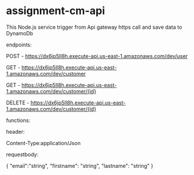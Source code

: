 # assignment-cm-api
This Node.js service trigger from Api gateway https call and save data to DynamoDb


endpoints:

  POST - https://dx6jp5ll8h.execute-api.us-east-1.amazonaws.com/dev/user

  GET - https://dx6jp5ll8h.execute-api.us-east-1.amazonaws.com/dev/customer

  GET - https://dx6jp5ll8h.execute-api.us-east-1.amazonaws.com/dev/customer/{id}

  DELETE - https://dx6jp5ll8h.execute-api.us-east-1.amazonaws.com/dev/customer/{id}


functions:

header:

Content-Type:application/Json

requestbody:

{
    "email":"string",
    "firstname": "string",
    "lastname": "string"
}

